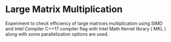 # Large Matrix Multiplication
Experiment to check efficiency of large matrices multiplication using SIMD and Intel Compiler
C++17 compiler flag with Intel Math Kernel library ( MKL ) along with some parallelization options are used.
